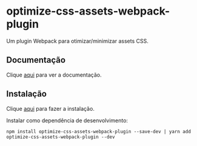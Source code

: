 # optimize-css-assets-webpack-plugin

Um plugin Webpack para otimizar/minimizar assets CSS.

## Documentação

Clique [aqui](https://github.com/NMFR/optimize-css-assets-webpack-plugin) para ver a documentação.

## Instalação

Clique [aqui](https://www.npmjs.com/package/optimize-css-assets-webpack-plugin) para fazer a instalação.

Instalar como dependência de desenvolvimento:

```
npm install optimize-css-assets-webpack-plugin --save-dev | yarn add optimize-css-assets-webpack-plugin --dev
```
